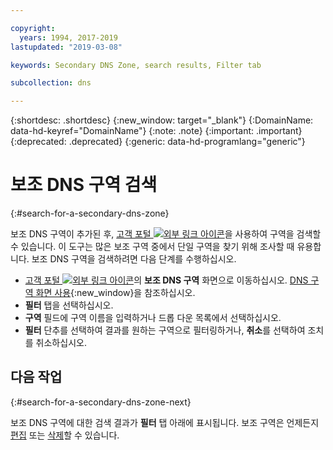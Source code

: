 ```yaml
---

copyright:
  years: 1994, 2017-2019
lastupdated: "2019-03-08"

keywords: Secondary DNS Zone, search results, Filter tab

subcollection: dns

---
```


{:shortdesc: .shortdesc}
{:new_window: target="_blank"}
{:DomainName: data-hd-keyref="DomainName"}
{:note: .note}
{:important: .important}
{:deprecated: .deprecated}
{:generic: data-hd-programlang="generic"}

# 보조 DNS 구역 검색
{:#search-for-a-secondary-dns-zone}

보조 DNS 구역이 추가된 후, [고객 포털 ![외부 링크 아이콘](../../icons/launch-glyph.svg "외부 링크 아이콘")](https://{DomainName}/)을 사용하여 구역을 검색할 수 있습니다. 이 도구는 많은 보조 구역 중에서 단일 구역을 찾기 위해 조사할 때 유용합니다. 보조 DNS 구역을 검색하려면 다음 단계를 수행하십시오.

* [고객 포털 ![외부 링크 아이콘](../../icons/launch-glyph.svg "외부 링크 아이콘")](https://{DomainName}/)의 **보조 DNS 구역** 화면으로 이동하십시오. [DNS 구역 화면 사용](/docs/infrastructure/dns?topic=dns-use-the-dns-zones-screens){:new_window}을 참조하십시오.
* **필터** 탭을 선택하십시오.
* **구역** 필드에 구역 이름을 입력하거나 드롭 다운 목록에서 선택하십시오.
* **필터** 단추를 선택하여 결과를 원하는 구역으로 필터링하거나, **취소**를 선택하여 조치를 취소하십시오.

## 다음 작업
{:#search-for-a-secondary-dns-zone-next}

보조 DNS 구역에 대한 검색 결과가 **필터** 탭 아래에 표시됩니다. 보조 구역은 언제든지 [편집](/docs/infrastructure/dns?topic=dns-edit-a-secondary-dns-zone) 또는 [삭제](/docs/infrastructure/dns?topic=dns-delete-a-secondary-dns-zone)할 수 있습니다.
